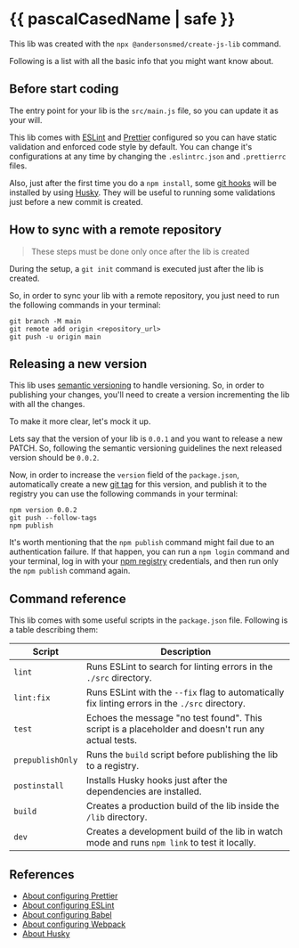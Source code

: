 # {{ pascalCasedName | safe }}

This lib was created with the `npx @andersonsmed/create-js-lib` command.

Following is a list with all the basic info that you might want know about.

## Before start coding

The entry point for your lib is the `src/main.js` file, so you can update it as your will.

This lib comes with [ESLint](https://eslint.org/) and [Prettier](https://prettier.io/) configured so you can have static validation and enforced code style by default. You can change it's configurations at any time by changing the `.eslintrc.json` and `.prettierrc` files.

Also, just after the first time you do a `npm install`, some [git hooks](https://git-scm.com/book/en/v2/Customizing-Git-Git-Hooks) will be installed by using [Husky](https://www.npmjs.com/package/husky). They will be useful to running some validations just before a new commit is created.

## How to sync with a remote repository
> These steps must be done only once after the lib is created

During the setup, a `git init` command is executed just after the lib is created.

So, in order to sync your lib with a remote repository, you just need to run the following commands in your terminal:
```
git branch -M main
git remote add origin <repository_url>
git push -u origin main
```

## Releasing a new version

This lib uses [semantic versioning](https://docs.npmjs.com/about-semantic-versioning) to handle versioning. So, in order to publishing your changes, you'll need to create a version incrementing the lib with all the changes.

To make it more clear, let's mock it up.

Lets say that the version of your lib is `0.0.1` and you want to release a new PATCH. So, following the semantic versioning guidelines the next released version should be `0.0.2`.

Now, in order to increase the `version` field of the `package.json`, automatically create a new [git tag](https://git-scm.com/book/en/v2/Git-Basics-Tagging) for this version, and publish it to the registry you can use the following commands in your terminal:

```
npm version 0.0.2
git push --follow-tags
npm publish
```

It's worth mentioning that the `npm publish` command might fail due to an authentication failure. If that happen, you can run a `npm login` command and your terminal, log in with your [npm registry](https://www.npmjs.com/) credentials, and then run only the `npm publish` command again.

## Command reference

This lib comes with some useful scripts in the `package.json` file. Following is a table describing them:

| Script            | Description                                                                                                 |
|-------------------|-------------------------------------------------------------------------------------------------------------|
| `lint`            | Runs ESLint to search for linting errors in the `./src` directory.                                    |
| `lint:fix`        | Runs ESLint with the `--fix` flag to automatically fix linting errors in the `./src` directory.              |
| `test`            | Echoes the message "no test found". This script is a placeholder and doesn't run any actual tests.   |
| `prepublishOnly`  | Runs the `build` script before publishing the lib to a registry.                                                      |
| `postinstall`     | Installs Husky hooks just after the dependencies are installed.                                        |
| `build`           | Creates a production build of the lib inside the `/lib` directory.                   |
| `dev`             | Creates a development build of the lib in watch mode and runs `npm link` to test it locally.    |

## References

- [About configuring Prettier](https://prettier.io/docs/en/options.html)
- [About configuring ESLint](https://eslint.org/docs/latest/use/configure/)
- [About configuring Babel](https://babeljs.io/docs/configuration)
- [About configuring Webpack](https://webpack.js.org/configuration/)
- [About Husky](https://typicode.github.io/husky/guide.html)